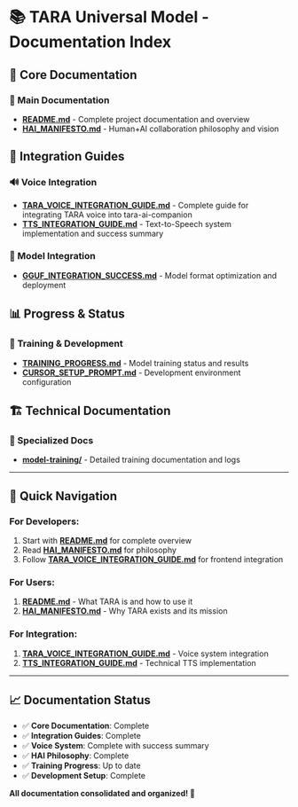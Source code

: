 # 📚 TARA Universal Model - Documentation Index

## 🎯 **Core Documentation**

### **📖 Main Documentation**
- **[README.md](README.md)** - Complete project documentation and overview
- **[HAI_MANIFESTO.md](HAI_MANIFESTO.md)** - Human+AI collaboration philosophy and vision

## 🚀 **Integration Guides**

### **🔊 Voice Integration**
- **[TARA_VOICE_INTEGRATION_GUIDE.md](TARA_VOICE_INTEGRATION_GUIDE.md)** - Complete guide for integrating TARA voice into tara-ai-companion
- **[TTS_INTEGRATION_GUIDE.md](TTS_INTEGRATION_GUIDE.md)** - Text-to-Speech system implementation and success summary

### **🤖 Model Integration**
- **[GGUF_INTEGRATION_SUCCESS.md](GGUF_INTEGRATION_SUCCESS.md)** - Model format optimization and deployment

## 📊 **Progress & Status**

### **🎯 Training & Development**
- **[TRAINING_PROGRESS.md](TRAINING_PROGRESS.md)** - Model training status and results
- **[CURSOR_SETUP_PROMPT.md](CURSOR_SETUP_PROMPT.md)** - Development environment configuration

## 🏗️ **Technical Documentation**

### **📁 Specialized Docs**
- **[model-training/](model-training/)** - Detailed training documentation and logs

---

## 🎯 **Quick Navigation**

### **For Developers:**
1. Start with **[README.md](README.md)** for complete overview
2. Read **[HAI_MANIFESTO.md](HAI_MANIFESTO.md)** for philosophy
3. Follow **[TARA_VOICE_INTEGRATION_GUIDE.md](TARA_VOICE_INTEGRATION_GUIDE.md)** for frontend integration

### **For Users:**
1. **[README.md](README.md)** - What TARA is and how to use it
2. **[HAI_MANIFESTO.md](HAI_MANIFESTO.md)** - Why TARA exists and its mission

### **For Integration:**
1. **[TARA_VOICE_INTEGRATION_GUIDE.md](TARA_VOICE_INTEGRATION_GUIDE.md)** - Voice system integration
2. **[TTS_INTEGRATION_GUIDE.md](TTS_INTEGRATION_GUIDE.md)** - Technical TTS implementation

---

## 📈 **Documentation Status**

- ✅ **Core Documentation**: Complete
- ✅ **Integration Guides**: Complete  
- ✅ **Voice System**: Complete with success summary
- ✅ **HAI Philosophy**: Complete
- ✅ **Training Progress**: Up to date
- ✅ **Development Setup**: Complete

**All documentation consolidated and organized! 🎉** 